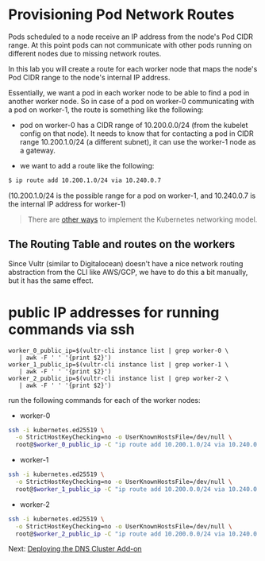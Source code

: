 # Provisioning Pod Network Routes

Pods scheduled to a node receive an IP address from the node's Pod CIDR range. At this point pods can not communicate with other pods running on different nodes due to missing network routes.

In this lab you will create a route for each worker node that maps the node's Pod CIDR range to the node's internal IP address.

Essentially, we want a pod in each worker node to be able to find a pod in another worker node. So in case of a pod on worker-0 communicating with a pod on worker-1, the route is something like the following:

- pod on worker-0 has a CIDR range of 10.200.0.0/24 (from the kubelet config on that node). It needs to know that for contacting a pod in CIDR range 10.200.1.0/24 (a different subnet), it can use the worker-1 node as a gateway.

- we want to add a route like the following:

```sh
$ ip route add 10.200.1.0/24 via 10.240.0.7
```
(10.200.1.0/24 is the possible range for a pod on worker-1, and 10.240.0.7 is the internal IP address for worker-1)

> There are [other ways](https://kubernetes.io/docs/concepts/cluster-administration/networking/#how-to-achieve-this) to implement the Kubernetes networking model.

## The Routing Table and routes on the workers

Since Vultr (similar to Digitalocean) doesn't have a nice network routing abstraction from the CLI like AWS/GCP, we have to do this a bit manually, but it has the same effect.

# public IP addresses for running commands via ssh

```
worker_0_public_ip=$(vultr-cli instance list | grep worker-0 \
   | awk -F ' ' '{print $2}')
worker_1_public_ip=$(vultr-cli instance list | grep worker-1 \
   | awk -F ' ' '{print $2}')
worker_2_public_ip=$(vultr-cli instance list | grep worker-2 \
   | awk -F ' ' '{print $2}')
```

run the following commands for each of the worker nodes:

- worker-0

```sh
ssh -i kubernetes.ed25519 \
  -o StrictHostKeyChecking=no -o UserKnownHostsFile=/dev/null \
  root@$worker_0_public_ip -C "ip route add 10.200.1.0/24 via 10.240.0.7;ip route add 10.200.2.0/24 via 10.240.0.8"
```

- worker-1

```sh
ssh -i kubernetes.ed25519 \
  -o StrictHostKeyChecking=no -o UserKnownHostsFile=/dev/null \
  root@$worker_1_public_ip -C "ip route add 10.200.0.0/24 via 10.240.0.6;ip route add 10.200.2.0/24 via 10.240.0.8"
```

- worker-2

```sh
ssh -i kubernetes.ed25519 \
  -o StrictHostKeyChecking=no -o UserKnownHostsFile=/dev/null \
  root@$worker_2_public_ip -C "ip route add 10.200.0.0/24 via 10.240.0.6;ip route add 10.200.1.0/24 via 10.240.0.7"
```

Next: [Deploying the DNS Cluster Add-on](12-dns-addon.md)
